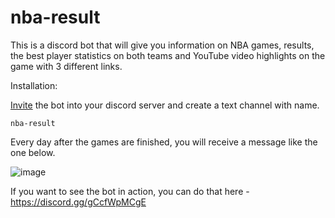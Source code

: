 # nba-result

This is a discord bot that will give you information on NBA games, results, the best player statistics on both teams and
YouTube video highlights on the game with 3 different links.

Installation:

[Invite](https://discord.com/api/oauth2/authorize?client_id=914825428693286912&permissions=2048&scope=bot)
the bot into your discord server and create a text channel with name.

```code
nba-result
```

Every day after the games are finished, you will receive a message like the one below.

![image](https://cdn.discordapp.com/attachments/983670671647313930/1064980985155965058/image.png)

If you want to see the bot in action, you can do that here - https://discord.gg/gCcfWpMCgE